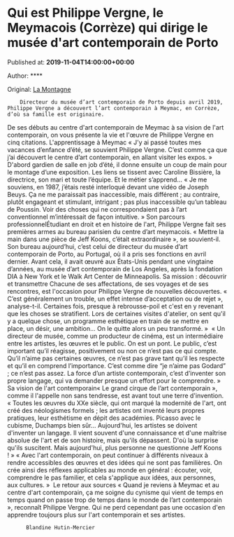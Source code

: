 
# Qui est Philippe Vergne, le Meymacois (Corrèze) qui dirige le musée d'art contemporain de Porto 

Published at: **2019-11-04T14:00:00+00:00**

Author: ****

Original: [La Montagne](https://www.lamontagne.fr/ussel-19200/loisirs/qui-est-philippe-vergne-le-meymacois-correze-qui-dirige-le-musee-d-art-contemporain-de-porto_13675442/)


        Directeur du musée d’art contemporain de Porto depuis avril 2019, Philippe Vergne a découvert l’art contemporain à Meymac, en Corrèze, d’où sa famille est originaire.
      
De ses débuts au centre d'art contemporain de Meymac à sa vision de l'art contemporain, on vous présente la vie et l'œuvre de Philippe Vergne en cinq citations.
L'apprentissage à Meymac « J’y ai passé toutes mes vacances d’enfance d’été, se souvient Philippe Vergne. C’est comme ça que j’ai découvert le centre d’art contemporain, en allant visiter les expos. »
D'abord gardien de salle en job d’été, il donne ensuite un coup de main pour le montage d’une exposition. Les liens se tissent avec Caroline Bissière, la directrice, son mari et toute l’équipe. Et le métier s’apprend…
« Je me souviens, en 1987, j’étais resté interloqué devant une vidéo de Joseph Beuys. Ça ne me paraissait pas inaccessible, mais différent ; au contraire, plutôt engageant et stimulant, intrigant ; pas plus inaccessible qu’un tableau de Poussin. Voir des choses qui ne correspondaient pas à l’art conventionnel m’intéressait de façon intuitive. »
Son parcours professionnelÉtudiant en droit et en histoire de l'art, Philippe Vergne fait ses premières armes au bureau parisien du centre d’art meymacois. « Mettre la main dans une pièce de Jeff Koons, c’était extraordinaire », se souvient-il.
Son bureau aujourd’hui, c’est celui de directeur du musée d’art contemporain de Porto, au Portugal, où il a pris ses fonctions en avril dernier. Avant cela, il avait œuvré aux États-Unis pendant une vingtaine d’années, au musée d’art contemporain de Los Angeles, après la fondation DIA à New York et le Walk Art Center de Minneapolis.
Sa mission : découvrir et transmettre
Chacune de ses affectations, de ses voyages et de ses rencontres, est l'occasion pour Philippe Vergne de nouvelles découvertes. « C’est généralement un trouble, un effet intense d’acceptation ou de rejet », analyse-t-il. Certaines fois, presque à rebrousse-poil et c'est en y revenant que les choses se stratifient. Lors de certaines visites d'atelier, on sent qu'il y a quelque chose, un programme esthétique en train de se mettre en place, un désir, une ambition... On le quitte alors un peu transformé. » 
« Un directeur de musée, comme un producteur de cinéma, est un intermédiaire entre les artistes, les œuvres et le public. On est un pont. Le public, c’est important qu’il réagisse, positivement ou non ce n’est pas ce qui compte. Qu’il n’aime pas certaines œuvres, ce n’est pas grave tant qu’il les respecte et qu’il en comprend l’importance. C’est comme dire “je n’aime pas Godard” ; ce n’est pas assez. La force d’un artiste contemporain, c’est d’inventer son propre langage, qui va demander presque un effort pour le comprendre. »
Sa vision de l'art contemporain« Le grand cirque de l’art contemporain », comme il l'appelle non sans tendresse, est avant tout une terre d'invention.
« Toutes les œuvres du XXe siècle, qui ont marqué la modernité de l'art, ont créé des néologismes formels ; les artistes ont inventé leurs propres pratiques, leur esthétisme en dépit des académies. Picasso avec le cubisme, Duchamps bien sûr... Aujourd'hui, les artistes se doivent d'inventer un langage. Il vient souvent d'une connaissance et d'une maîtrise absolue de l'art et de son histoire, mais qu'ils dépassent. D'où la surprise qu'ils suscitent. Mais aujourd'hui, plus personne ne questionne Jeff Koons ! »
« Avec l'art contemporain, on peut continuer à différents niveaux à rendre accessibles des œuvres et des idées qui ne sont pas familières. On crée ainsi des réflexes applicables au monde en général : écouter, voir, comprendre le pas familier, et cela s'applique aux idées, aux personnes, aux cultures. » 
Le retour aux sources « Quand je reviens à Meymac et au centre d'art contemporain, ça me soigne du cynisme qui vient de temps en temps quand on passe trop de temps dans le monde de l’art contemporain », reconnaît Philippe Vergne. Qui ne perd cependant pas une occasion d'en apprendre toujours plus sur l'art contemporain et ses artistes. 

        
          Blandine Hutin-Mercier
        
      
